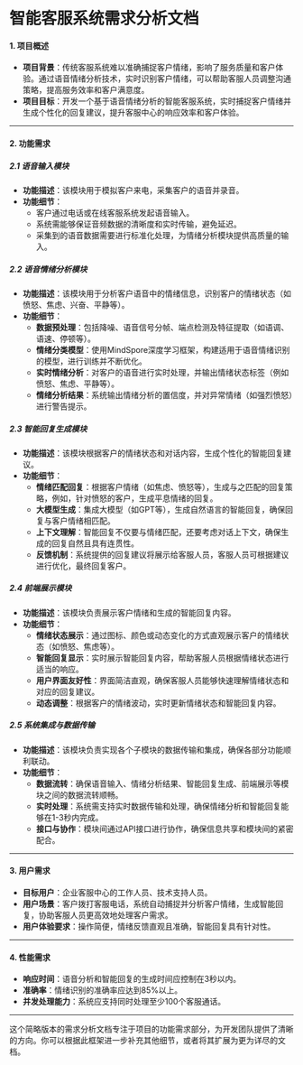 # **智能客服系统需求分析文档**

#### 1. **项目概述**

- **项目背景**：传统客服系统难以准确捕捉客户情绪，影响了服务质量和客户体验。通过语音情绪分析技术，实时识别客户情绪，可以帮助客服人员调整沟通策略，提高服务效率和客户满意度。
- **项目目标**：开发一个基于语音情绪分析的智能客服系统，实时捕捉客户情绪并生成个性化的回复建议，提升客服中心的响应效率和客户体验。

------

#### 2. **功能需求**

##### 2.1 **语音输入模块**

- **功能描述**：该模块用于模拟客户来电，采集客户的语音并录音。
- **功能细节**：
  - 客户通过电话或在线客服系统发起语音输入。
  - 系统需能够保证音频数据的清晰度和实时传输，避免延迟。
  - 采集到的语音数据需要进行标准化处理，为情绪分析模块提供高质量的输入。

##### 2.2 **语音情绪分析模块**

- **功能描述**：该模块用于分析客户语音中的情绪信息，识别客户的情绪状态（如愤怒、焦虑、兴奋、平静等）。
- **功能细节**：
  - **数据预处理**：包括降噪、语音信号分帧、端点检测及特征提取（如语调、语速、停顿等）。
  - **情绪分类模型**：使用MindSpore深度学习框架，构建适用于语音情绪识别的模型，进行训练并不断优化。
  - **实时情绪分析**：对客户的语音进行实时处理，并输出情绪状态标签（例如愤怒、焦虑、平静等）。
  - **情绪分析结果**：系统输出情绪分析的置信度，并对异常情绪（如强烈愤怒）进行警告提示。

##### 2.3 **智能回复生成模块**

- **功能描述**：该模块根据客户的情绪状态和对话内容，生成个性化的智能回复建议。
- **功能细节**：
  - **情绪匹配回复**：根据客户情绪（如焦虑、愤怒等），生成与之匹配的回复策略，例如，针对愤怒的客户，生成平息情绪的回复。
  - **大模型生成**：集成大模型（如GPT等），生成自然语言的智能回复，确保回复与客户情绪相匹配。
  - **上下文理解**：智能回复不仅要与情绪匹配，还要考虑对话上下文，确保生成的回复自然且具有连贯性。
  - **反馈机制**：系统提供的回复建议将展示给客服人员，客服人员可根据建议进行优化，最终回复客户。

##### 2.4 **前端展示模块**

- **功能描述**：该模块负责展示客户情绪和生成的智能回复内容。
- **功能细节**：
  - **情绪状态展示**：通过图标、颜色或动态变化的方式直观展示客户的情绪状态（如愤怒、焦虑等）。
  - **智能回复显示**：实时展示智能回复内容，帮助客服人员根据情绪状态进行适当的响应。
  - **用户界面友好性**：界面简洁直观，确保客服人员能够快速理解情绪状态和对应的回复建议。
  - **动态调整**：根据客户的情绪波动，实时更新情绪状态和智能回复内容。

##### 2.5 **系统集成与数据传输**

- **功能描述**：该模块负责实现各个子模块的数据传输和集成，确保各部分功能顺利联动。
- **功能细节**：
  - **数据流转**：确保语音输入、情绪分析结果、智能回复生成、前端展示等模块之间的数据流转顺畅。
  - **实时处理**：系统需支持实时数据传输和处理，确保情绪分析和智能回复能够在1-3秒内完成。
  - **接口与协作**：模块间通过API接口进行协作，确保信息共享和模块间的紧密配合。

------

#### 3. **用户需求**

- **目标用户**：企业客服中心的工作人员、技术支持人员。
- **用户场景**：客户拨打客服电话，系统自动捕捉并分析客户情绪，生成智能回复，协助客服人员更高效地处理客户需求。
- **用户体验要求**：操作简便，情绪反馈直观且准确，智能回复具有针对性。

------

#### 4. **性能需求**

- **响应时间**：语音分析和智能回复的生成时间应控制在3秒以内。
- **准确率**：情绪识别的准确率应达到85%以上。
- **并发处理能力**：系统应支持同时处理至少100个客服通话。

------

这个简略版本的需求分析文档专注于项目的功能需求部分，为开发团队提供了清晰的方向。你可以根据此框架进一步补充其他细节，或者将其扩展为更为详尽的文档。